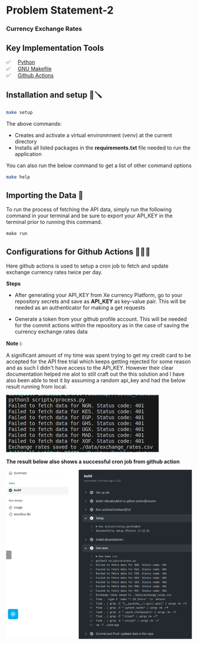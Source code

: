
# **Problem Statement-2**

### Currency Exchange Rates



## **Key Implementation Tools**

✅ &nbsp; &nbsp;  <a href='https://python.org'> Python </a> <br>
✅ &nbsp; &nbsp;  <a href='https://www.gnu.org/software/make/manual/make.html'> GNU Makefile </a><br>
✅ &nbsp; &nbsp;  <a href='https://www.github.com'> Github Actions </a>


## **Installation and setup** 🔩🪛

```bash
make setup
```

The above commands:

* Creates and activate a virtual environmnent (venv) at the current directory
* Installs all listed packages in the __requirements.txt__ file needed to run the application


You can also run the below command to get a list of other command options

```bash
make help
```

## **Importing the Data** 🏬

To run the process of fetching the API data, simply run the following command in your terminal and be sure to export your API_KEY in the terminal prior to running this command.

```
make run
```

## **Configurations for Github Actions** 👨🏽‍💻

Here github actions is used to setup a cron job to fetch and update exchange currency rates twice per day.

**__Steps__**

  - After generating your API_KEY from Xe currency Platform, go to your repository secrets and save as **API_KEY** as key-value pair. This will be needed as an authenticator for making a get requests 

  - Generate a token from your github profile account. This will be needed for the commit actions within the repository as in the case of saving the currency exchange rates data



__Note__ ℹ️:
 
A significant amount of my time was spent trying to get my credit card to be accepted for the API free trial which
keeps getting rejected for some reason and as such I didn't have access to the API_KEY. However their clear documentation helped me alot to still craft out the
this solution and I have also been able to test it by assuming a random api_key and had the below result running from local.




![Result](./Problem_statement-1/images/currency_data.png)




__The result below also shows a successful cron job from github action__

![Result](./Problem_statement-1/images/cron_status.png)